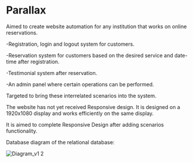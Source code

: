 # Parallax

Aimed to create website automation for any institution that works on online reservations.

-Registration, login and logout system for customers.

-Reservation system for customers based on the desired service and date-time after registration.

-Testimonial system after reservation.

-An admin panel where certain operations can be performed.

Targeted to bring these interrelated scenarios into the system.

The website has not yet received Responsive design. It is designed on a 1920x1080 display and works efficiently on the same display.

It is aimed to complete Responsive Design after adding scenarios functionality.

Database diagram of the relational database:

![Diagram_v1 2](https://github.com/ediphakanbaser/ParallaxReservation/assets/113358561/223e6bcd-4079-45ab-a994-00ee60070c3f)

